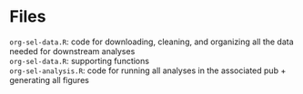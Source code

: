 # Files

`org-sel-data.R`: code for downloading, cleaning, and organizing all the data needed for downstream analyses\
`org-sel-data.R`: supporting functions\
`org-sel-analysis.R`: code for running all analyses in the associated pub + generating all figures
